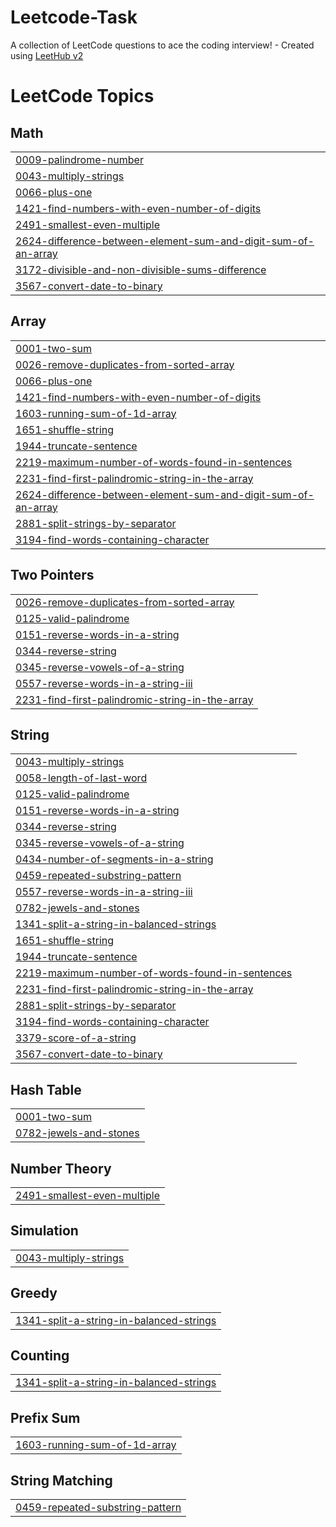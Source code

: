 # Leetcode-Task
A collection of LeetCode questions to ace the coding interview! - Created using [LeetHub v2](https://github.com/arunbhardwaj/LeetHub-2.0)

<!---LeetCode Topics Start-->
# LeetCode Topics
## Math
|  |
| ------- |
| [0009-palindrome-number](https://github.com/ZEENATH-964/Leetcode-Task/tree/master/0009-palindrome-number) |
| [0043-multiply-strings](https://github.com/ZEENATH-964/Leetcode-Task/tree/master/0043-multiply-strings) |
| [0066-plus-one](https://github.com/ZEENATH-964/Leetcode-Task/tree/master/0066-plus-one) |
| [1421-find-numbers-with-even-number-of-digits](https://github.com/ZEENATH-964/Leetcode-Task/tree/master/1421-find-numbers-with-even-number-of-digits) |
| [2491-smallest-even-multiple](https://github.com/ZEENATH-964/Leetcode-Task/tree/master/2491-smallest-even-multiple) |
| [2624-difference-between-element-sum-and-digit-sum-of-an-array](https://github.com/ZEENATH-964/Leetcode-Task/tree/master/2624-difference-between-element-sum-and-digit-sum-of-an-array) |
| [3172-divisible-and-non-divisible-sums-difference](https://github.com/ZEENATH-964/Leetcode-Task/tree/master/3172-divisible-and-non-divisible-sums-difference) |
| [3567-convert-date-to-binary](https://github.com/ZEENATH-964/Leetcode-Task/tree/master/3567-convert-date-to-binary) |
## Array
|  |
| ------- |
| [0001-two-sum](https://github.com/ZEENATH-964/Leetcode-Task/tree/master/0001-two-sum) |
| [0026-remove-duplicates-from-sorted-array](https://github.com/ZEENATH-964/Leetcode-Task/tree/master/0026-remove-duplicates-from-sorted-array) |
| [0066-plus-one](https://github.com/ZEENATH-964/Leetcode-Task/tree/master/0066-plus-one) |
| [1421-find-numbers-with-even-number-of-digits](https://github.com/ZEENATH-964/Leetcode-Task/tree/master/1421-find-numbers-with-even-number-of-digits) |
| [1603-running-sum-of-1d-array](https://github.com/ZEENATH-964/Leetcode-Task/tree/master/1603-running-sum-of-1d-array) |
| [1651-shuffle-string](https://github.com/ZEENATH-964/Leetcode-Task/tree/master/1651-shuffle-string) |
| [1944-truncate-sentence](https://github.com/ZEENATH-964/Leetcode-Task/tree/master/1944-truncate-sentence) |
| [2219-maximum-number-of-words-found-in-sentences](https://github.com/ZEENATH-964/Leetcode-Task/tree/master/2219-maximum-number-of-words-found-in-sentences) |
| [2231-find-first-palindromic-string-in-the-array](https://github.com/ZEENATH-964/Leetcode-Task/tree/master/2231-find-first-palindromic-string-in-the-array) |
| [2624-difference-between-element-sum-and-digit-sum-of-an-array](https://github.com/ZEENATH-964/Leetcode-Task/tree/master/2624-difference-between-element-sum-and-digit-sum-of-an-array) |
| [2881-split-strings-by-separator](https://github.com/ZEENATH-964/Leetcode-Task/tree/master/2881-split-strings-by-separator) |
| [3194-find-words-containing-character](https://github.com/ZEENATH-964/Leetcode-Task/tree/master/3194-find-words-containing-character) |
## Two Pointers
|  |
| ------- |
| [0026-remove-duplicates-from-sorted-array](https://github.com/ZEENATH-964/Leetcode-Task/tree/master/0026-remove-duplicates-from-sorted-array) |
| [0125-valid-palindrome](https://github.com/ZEENATH-964/Leetcode-Task/tree/master/0125-valid-palindrome) |
| [0151-reverse-words-in-a-string](https://github.com/ZEENATH-964/Leetcode-Task/tree/master/0151-reverse-words-in-a-string) |
| [0344-reverse-string](https://github.com/ZEENATH-964/Leetcode-Task/tree/master/0344-reverse-string) |
| [0345-reverse-vowels-of-a-string](https://github.com/ZEENATH-964/Leetcode-Task/tree/master/0345-reverse-vowels-of-a-string) |
| [0557-reverse-words-in-a-string-iii](https://github.com/ZEENATH-964/Leetcode-Task/tree/master/0557-reverse-words-in-a-string-iii) |
| [2231-find-first-palindromic-string-in-the-array](https://github.com/ZEENATH-964/Leetcode-Task/tree/master/2231-find-first-palindromic-string-in-the-array) |
## String
|  |
| ------- |
| [0043-multiply-strings](https://github.com/ZEENATH-964/Leetcode-Task/tree/master/0043-multiply-strings) |
| [0058-length-of-last-word](https://github.com/ZEENATH-964/Leetcode-Task/tree/master/0058-length-of-last-word) |
| [0125-valid-palindrome](https://github.com/ZEENATH-964/Leetcode-Task/tree/master/0125-valid-palindrome) |
| [0151-reverse-words-in-a-string](https://github.com/ZEENATH-964/Leetcode-Task/tree/master/0151-reverse-words-in-a-string) |
| [0344-reverse-string](https://github.com/ZEENATH-964/Leetcode-Task/tree/master/0344-reverse-string) |
| [0345-reverse-vowels-of-a-string](https://github.com/ZEENATH-964/Leetcode-Task/tree/master/0345-reverse-vowels-of-a-string) |
| [0434-number-of-segments-in-a-string](https://github.com/ZEENATH-964/Leetcode-Task/tree/master/0434-number-of-segments-in-a-string) |
| [0459-repeated-substring-pattern](https://github.com/ZEENATH-964/Leetcode-Task/tree/master/0459-repeated-substring-pattern) |
| [0557-reverse-words-in-a-string-iii](https://github.com/ZEENATH-964/Leetcode-Task/tree/master/0557-reverse-words-in-a-string-iii) |
| [0782-jewels-and-stones](https://github.com/ZEENATH-964/Leetcode-Task/tree/master/0782-jewels-and-stones) |
| [1341-split-a-string-in-balanced-strings](https://github.com/ZEENATH-964/Leetcode-Task/tree/master/1341-split-a-string-in-balanced-strings) |
| [1651-shuffle-string](https://github.com/ZEENATH-964/Leetcode-Task/tree/master/1651-shuffle-string) |
| [1944-truncate-sentence](https://github.com/ZEENATH-964/Leetcode-Task/tree/master/1944-truncate-sentence) |
| [2219-maximum-number-of-words-found-in-sentences](https://github.com/ZEENATH-964/Leetcode-Task/tree/master/2219-maximum-number-of-words-found-in-sentences) |
| [2231-find-first-palindromic-string-in-the-array](https://github.com/ZEENATH-964/Leetcode-Task/tree/master/2231-find-first-palindromic-string-in-the-array) |
| [2881-split-strings-by-separator](https://github.com/ZEENATH-964/Leetcode-Task/tree/master/2881-split-strings-by-separator) |
| [3194-find-words-containing-character](https://github.com/ZEENATH-964/Leetcode-Task/tree/master/3194-find-words-containing-character) |
| [3379-score-of-a-string](https://github.com/ZEENATH-964/Leetcode-Task/tree/master/3379-score-of-a-string) |
| [3567-convert-date-to-binary](https://github.com/ZEENATH-964/Leetcode-Task/tree/master/3567-convert-date-to-binary) |
## Hash Table
|  |
| ------- |
| [0001-two-sum](https://github.com/ZEENATH-964/Leetcode-Task/tree/master/0001-two-sum) |
| [0782-jewels-and-stones](https://github.com/ZEENATH-964/Leetcode-Task/tree/master/0782-jewels-and-stones) |
## Number Theory
|  |
| ------- |
| [2491-smallest-even-multiple](https://github.com/ZEENATH-964/Leetcode-Task/tree/master/2491-smallest-even-multiple) |
## Simulation
|  |
| ------- |
| [0043-multiply-strings](https://github.com/ZEENATH-964/Leetcode-Task/tree/master/0043-multiply-strings) |
## Greedy
|  |
| ------- |
| [1341-split-a-string-in-balanced-strings](https://github.com/ZEENATH-964/Leetcode-Task/tree/master/1341-split-a-string-in-balanced-strings) |
## Counting
|  |
| ------- |
| [1341-split-a-string-in-balanced-strings](https://github.com/ZEENATH-964/Leetcode-Task/tree/master/1341-split-a-string-in-balanced-strings) |
## Prefix Sum
|  |
| ------- |
| [1603-running-sum-of-1d-array](https://github.com/ZEENATH-964/Leetcode-Task/tree/master/1603-running-sum-of-1d-array) |
## String Matching
|  |
| ------- |
| [0459-repeated-substring-pattern](https://github.com/ZEENATH-964/Leetcode-Task/tree/master/0459-repeated-substring-pattern) |
<!---LeetCode Topics End-->